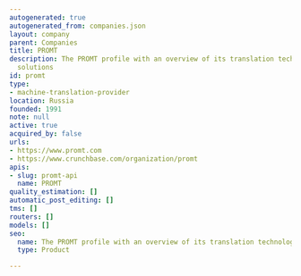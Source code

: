 ```yaml
---
autogenerated: true
autogenerated_from: companies.json
layout: company
parent: Companies
title: PROMT
description: The PROMT profile with an overview of its translation technologies and
  solutions
id: promt
type:
- machine-translation-provider
location: Russia
founded: 1991
note: null
active: true
acquired_by: false
urls:
- https://www.promt.com
- https://www.crunchbase.com/organization/promt
apis:
- slug: promt-api
  name: PROMT
quality_estimation: []
automatic_post_editing: []
tms: []
routers: []
models: []
seo:
  name: The PROMT profile with an overview of its translation technologies and solutions
  type: Product

---
```


